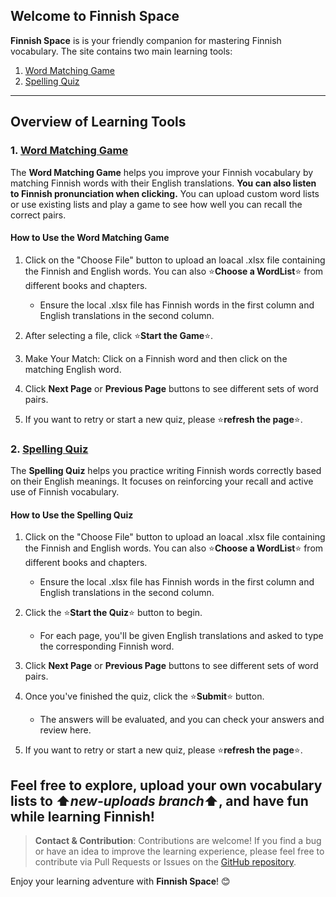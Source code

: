 ## Welcome to Finnish Space

**Finnish Space** is is your friendly companion for mastering Finnish vocabulary. The site contains two main learning tools:

1. [Word Matching Game](https://sylviapotter.github.io/finnish-space/word_matching_game.html)
2. [Spelling Quiz](https://sylviapotter.github.io/finnish-space/finnish_spelling_quiz.html)

---

## Overview of Learning Tools

### 1. [Word Matching Game](https://sylviapotter.github.io/finnish-space/word_matching_game.html)

The **Word Matching Game** helps you improve your Finnish vocabulary by matching Finnish words with their English translations. **You can also listen to Finnish pronunciation when clicking.** You can upload custom word lists or use existing lists and play a game to see how well you can recall the correct pairs.

#### **How to Use the Word Matching Game**
1. Click on the "Choose File" button to upload an loacal .xlsx file containing the Finnish and English words. You can also ⭐**Choose a WordList**⭐ from different books and chapters.
   - Ensure the local .xlsx file has Finnish words in the first column and English translations in the second column.

2. After selecting a file, click ⭐**Start the Game**⭐.

3. Make Your Match: Click on a Finnish word and then click on the matching English word.

4. Click **Next Page** or **Previous Page** buttons to see different sets of word pairs.

5. If you want to retry or start a new quiz, please ⭐**refresh the page**⭐.


### 2. [Spelling Quiz](https://sylviapotter.github.io/finnish-space/finnish_spelling_quiz.html)

The **Spelling Quiz** helps you practice writing Finnish words correctly based on their English meanings. It focuses on reinforcing your recall and active use of Finnish vocabulary.

#### **How to Use the Spelling Quiz**
1. Click on the "Choose File" button to upload an loacal .xlsx file containing the Finnish and English words. You can also ⭐**Choose a WordList**⭐ from different books and chapters.
   - Ensure the local .xlsx file has Finnish words in the first column and English translations in the second column.

2. Click the ⭐**Start the Quiz**⭐ button to begin.
   - For each page, you'll be given English translations and asked to type the corresponding Finnish word.

3. Click **Next Page** or **Previous Page** buttons to see different sets of word pairs.

3. Once you've finished the quiz, click the ⭐**Submit**⭐ button.
   - The answers will be evaluated, and you can check your answers and review here.

4. If you want to retry or start a new quiz, please ⭐**refresh the page**⭐.


## Feel free to explore, upload your own vocabulary lists to ⬆️*new-uploads branch*⬆️, and have fun while learning Finnish!



> **Contact & Contribution**: Contributions are welcome! If you find a bug or have an idea to improve the learning experience, please feel free to contribute via Pull Requests or Issues on the [GitHub repository](https://github.com/SylviaPotter/finnish-space).

Enjoy your learning adventure with **Finnish Space**! 😊


